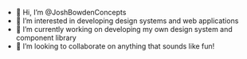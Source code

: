- 👋 Hi, I’m @JoshBowdenConcepts
- 👀 I’m interested in developing design systems and web applications
- 🌱 I’m currently working on developing my own design system and component library
- 💞️ I’m looking to collaborate on anything that sounds like fun!

<!---
JoshBowdenConcepts/JoshBowdenConcepts is a ✨ special ✨ repository because its `README.md` (this file) appears on your GitHub profile.
You can click the Preview link to take a look at your changes.
--->
